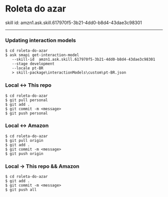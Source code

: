 # Roleta do azar

skill id: amzn1.ask.skill.617970f5-3b21-4dd0-b8d4-43dae3c98301

---

### Updating interaction models

```
$ cd roleta-do-azar
$ ask smapi get-interaction-model 
   --skill-id  amzn1.ask.skill.617970f5-3b21-4dd0-b8d4-43dae3c98301
   --stage development 
   --locale pt-BR 
   > skill-package\interactionModels\custom\pt-BR.json
```

### Local <-> This repo

```
$ cd roleta-do-azar
$ git pull personal
$ git add .
$ git commit -m <message>
$ git push personal
```

### Local <-> Amazon 

```
$ cd roleta-do-azar
$ git pull origin
$ git add .
$ git commit -m <message>
$ git push origin
```

### Local -> This repo && Amazon

```
$ cd roleta-do-azar
$ git add .
$ git commit -m <message>
$ git push all
```

